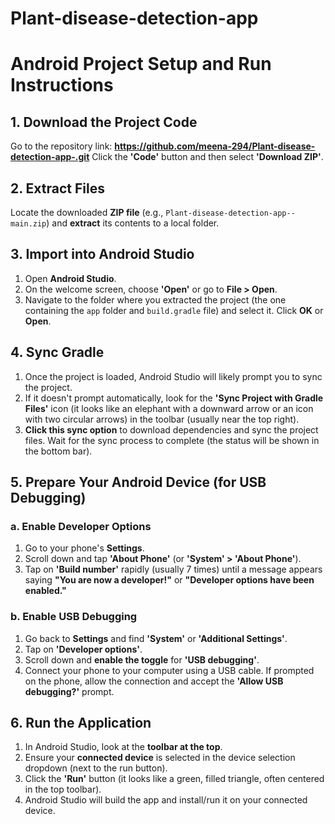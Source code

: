 # Plant-disease-detection-app
# Android Project Setup and Run Instructions

## 1. Download the Project Code
Go to the repository link: **https://github.com/meena-294/Plant-disease-detection-app-.git**
Click the **'Code'** button and then select **'Download ZIP'**.

## 2. Extract Files
Locate the downloaded **ZIP file** (e.g., `Plant-disease-detection-app--main.zip`) and **extract** its contents to a local folder.

## 3. Import into Android Studio
1.  Open **Android Studio**.
2.  On the welcome screen, choose **'Open'** or go to **File > Open**.
3.  Navigate to the folder where you extracted the project (the one containing the `app` folder and `build.gradle` file) and select it. Click **OK** or **Open**.

## 4. Sync Gradle
1.  Once the project is loaded, Android Studio will likely prompt you to sync the project.
2.  If it doesn't prompt automatically, look for the **'Sync Project with Gradle Files'** icon (it looks like an elephant with a downward arrow or an icon with two circular arrows) in the toolbar (usually near the top right).
3.  **Click this sync option** to download dependencies and sync the project files. Wait for the sync process to complete (the status will be shown in the bottom bar).

## 5. Prepare Your Android Device (for USB Debugging)
### a. Enable Developer Options
1.  Go to your phone's **Settings**.
2.  Scroll down and tap **'About Phone'** (or **'System' > 'About Phone'**).
3.  Tap on **'Build number'** rapidly (usually 7 times) until a message appears saying **"You are now a developer!"** or **"Developer options have been enabled."**

### b. Enable USB Debugging
1.  Go back to **Settings** and find **'System'** or **'Additional Settings'**.
2.  Tap on **'Developer options'**.
3.  Scroll down and **enable the toggle** for **'USB debugging'**.
4.  Connect your phone to your computer using a USB cable. If prompted on the phone, allow the connection and accept the **'Allow USB debugging?'** prompt.

## 6. Run the Application
1.  In Android Studio, look at the **toolbar at the top**.
2.  Ensure your **connected device** is selected in the device selection dropdown (next to the run button).
3.  Click the **'Run'** button (it looks like a green, filled triangle, often centered in the top toolbar).
4.  Android Studio will build the app and install/run it on your connected device.
